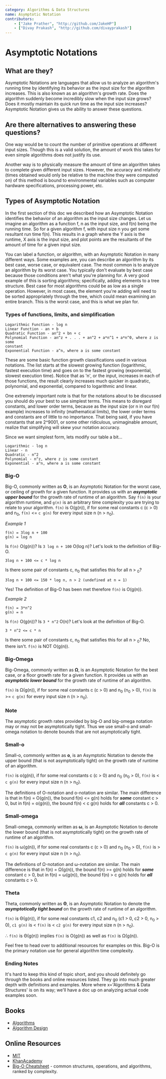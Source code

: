 ```yaml
---
category: Algorithms & Data Structures
name: Asymptotic Notation
contributors:
    - ["Jake Prather", "http://github.com/JakeHP"]
    - ["Divay Prakash", "http://github.com/divayprakash"]
---
```


# Asymptotic Notations

## What are they?

Asymptotic Notations are languages that allow us to analyze an algorithm's 
running time by identifying its behavior as the input size for the algorithm 
increases. This is also known as an algorithm's growth rate. Does the 
algorithm suddenly become incredibly slow when the input size grows? Does it 
mostly maintain its quick run time as the input size increases? Asymptotic 
Notation gives us the ability to answer these questions.

## Are there alternatives to answering these questions?

One way would be to count the number of primitive operations at different 
input sizes. Though this is a valid solution, the amount of work this takes 
for even simple algorithms does not justify its use.

Another way is to physically measure the amount of time an algorithm takes to 
complete given different input sizes. However, the accuracy and relativity 
(times obtained would only be relative to the machine they were computed on) 
of this method is bound to environmental variables such as computer hardware 
specifications, processing power, etc.

## Types of Asymptotic Notation

In the first section of this doc we described how an Asymptotic Notation 
identifies the behavior of an algorithm as the input size changes. Let us 
imagine an algorithm as a function f, n as the input size, and f(n) being 
the running time. So for a given algorithm f, with input size n you get 
some resultant run time f(n). This results in a graph where the Y axis is the 
runtime, X axis is the input size, and plot points are the resultants of the 
amount of time for a given input size.

You can label a function, or algorithm, with an Asymptotic Notation in many 
different ways. Some examples are, you can describe an algorithm by its best 
case, worse case, or equivalent case. The most common is to analyze an 
algorithm by its worst case. You typically don't evaluate by best case because 
those conditions aren't what you're planning for. A very good example of this 
is sorting algorithms; specifically, adding elements to a tree structure. Best 
case for most algorithms could be as low as a single operation. However, in 
most cases, the element you're adding will need to be sorted appropriately 
through the tree, which could mean examining an entire branch. This is the 
worst case, and this is what we plan for.

### Types of functions, limits, and simplification

```
Logarithmic Function - log n
Linear Function - an + b
Quadratic Function - an^2 + bn + c
Polynomial Function - an^z + . . . + an^2 + a*n^1 + a*n^0, where z is some 
constant
Exponential Function - a^n, where a is some constant
```

These are some basic function growth classifications used in various 
notations. The list starts at the slowest growing function (logarithmic, 
fastest execution time) and goes on to the fastest growing (exponential, 
slowest execution time). Notice that as 'n', or the input, increases in each 
of those functions, the result clearly increases much quicker in quadratic, 
polynomial, and exponential, compared to logarithmic and linear.

One extremely important note is that for the notations about to be discussed 
you should do your best to use simplest terms. This means to disregard 
constants, and lower order terms, because as the input size (or n in our f(n) 
example) increases to infinity (mathematical limits), the lower order terms 
and constants are of little to no importance. That being said, if you have 
constants that are 2^9001, or some other ridiculous, unimaginable amount, 
realize that simplifying will skew your notation accuracy.

Since we want simplest form, lets modify our table a bit...

```
Logarithmic - log n
Linear - n
Quadratic - n^2
Polynomial - n^z, where z is some constant
Exponential - a^n, where a is some constant
```

### Big-O
Big-O, commonly written as **O**, is an Asymptotic Notation for the worst 
case, or ceiling of growth for a given function. It provides us with an 
_**asymptotic upper bound**_ for the growth rate of runtime of an algorithm.
Say `f(n)` is your algorithm runtime, and `g(n)` is an arbitrary time 
complexity you are trying to relate to your algorithm. `f(n)` is O(g(n)), if 
for some real constants c (c > 0) and n<sub>0</sub>, `f(n)` <= `c g(n)` for every input size 
n (n > n<sub>0</sub>).

*Example 1*

```
f(n) = 3log n + 100
g(n) = log n
```

Is `f(n)` O(g(n))?
Is `3 log n + 100` O(log n)?
Let's look to the definition of Big-O.

```
3log n + 100 <= c * log n
```

Is there some pair of constants c, n<sub>0</sub> that satisfies this for all n > <sub>0</sub>?

```
3log n + 100 <= 150 * log n, n > 2 (undefined at n = 1)
```

Yes! The definition of Big-O has been met therefore `f(n)` is O(g(n)).

*Example 2*

```
f(n) = 3*n^2
g(n) = n
```

Is `f(n)` O(g(n))?
Is `3 * n^2` O(n)?
Let's look at the definition of Big-O.

```
3 * n^2 <= c * n
```

Is there some pair of constants c, n<sub>0</sub> that satisfies this for all n > <sub>0</sub>?
No, there isn't. `f(n)` is NOT O(g(n)).

### Big-Omega
Big-Omega, commonly written as **Ω**, is an Asymptotic Notation for the best 
case, or a floor growth rate for a given function. It provides us with an 
_**asymptotic lower bound**_ for the growth rate of runtime of an algorithm.

`f(n)` is Ω(g(n)), if for some real constants c (c > 0) and n<sub>0</sub> (n<sub>0</sub> > 0), `f(n)` is >= `c g(n)` 
for every input size n (n > n<sub>0</sub>).

### Note

The asymptotic growth rates provided by big-O and big-omega notation may or 
may not be asymptotically tight. Thus we use small-o and small-omega notation 
to denote bounds that are not asymptotically tight. 

### Small-o
Small-o, commonly written as **o**, is an Asymptotic Notation to denote the 
upper bound (that is not asymptotically tight) on the growth rate of runtime 
of an algorithm.

`f(n)` is o(g(n)), if for some real constants c (c > 0) and n<sub>0</sub> (n<sub>0</sub> > 0), `f(n)` is < `c g(n)` 
for every input size n (n > n<sub>0</sub>).

The definitions of O-notation and o-notation are similar. The main difference 
is that in f(n) = O(g(n)), the bound f(n) <= g(n) holds for _**some**_ 
constant c > 0, but in f(n) = o(g(n)), the bound f(n) < c g(n) holds for 
_**all**_ constants c > 0.

### Small-omega
Small-omega, commonly written as **ω**, is an Asymptotic Notation to denote 
the lower bound (that is not asymptotically tight) on the growth rate of 
runtime of an algorithm.

`f(n)` is ω(g(n)), if for some real constants c (c > 0) and n<sub>0</sub> (n<sub>0</sub> > 0), `f(n)` is > `c g(n)` 
for every input size n (n > n<sub>0</sub>).

The definitions of Ω-notation and ω-notation are similar. The main difference 
is that in f(n) = Ω(g(n)), the bound f(n) >= g(n) holds for _**some**_ 
constant c > 0, but in f(n) = ω(g(n)), the bound f(n) > c g(n) holds for 
_**all**_ constants c > 0.

### Theta
Theta, commonly written as **Θ**, is an Asymptotic Notation to denote the 
_**asymptotically tight bound**_ on the growth rate of runtime of an algorithm. 

`f(n)` is Θ(g(n)), if for some real constants c1, c2 and n<sub>0</sub> (c1 > 0, c2 > 0, n<sub>0</sub> > 0), 
`c1 g(n)` is < `f(n)` is < `c2 g(n)` for every input size n (n > n<sub>0</sub>).

∴ `f(n)` is Θ(g(n)) implies `f(n)` is O(g(n)) as well as `f(n)` is Ω(g(n)).

Feel free to head over to additional resources for examples on this. Big-O 
is the primary notation use for general algorithm time complexity.

### Ending Notes
It's hard to keep this kind of topic short, and you should definitely go 
through the books and online resources listed. They go into much greater depth 
with definitions and examples. More where x='Algorithms & Data Structures' is 
on its way; we'll have a doc up on analyzing actual code examples soon.

## Books

* [Algorithms](http://www.amazon.com/Algorithms-4th-Robert-Sedgewick/dp/032157351X)
* [Algorithm Design](http://www.amazon.com/Algorithm-Design-Foundations-Analysis-Internet/dp/0471383651)

## Online Resources

* [MIT](http://web.mit.edu/16.070/www/lecture/big_o.pdf)
* [KhanAcademy](https://www.khanacademy.org/computing/computer-science/algorithms/asymptotic-notation/a/asymptotic-notation)
* [Big-O Cheatsheet](http://bigocheatsheet.com/) - common structures, operations, and algorithms, ranked by complexity.
